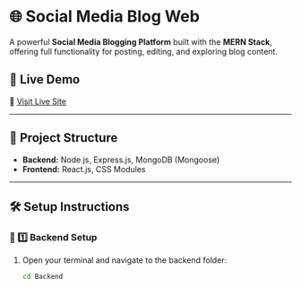 # 🌐 Social Media Blog Web

A powerful **Social Media Blogging Platform** built with the **MERN Stack**, offering full functionality for posting, editing, and exploring blog content.

## 🚀 Live Demo

🔗 [Visit Live Site](https://socialmediablogweb.netlify.app/)

---

## 📂 Project Structure

- **Backend:** Node.js, Express.js, MongoDB (Mongoose)
- **Frontend:** React.js, CSS Modules

---

## 🛠️ Setup Instructions

### 🔹 1️⃣ Backend Setup

1. Open your terminal and navigate to the backend folder:
   ```sh
   cd Backend

